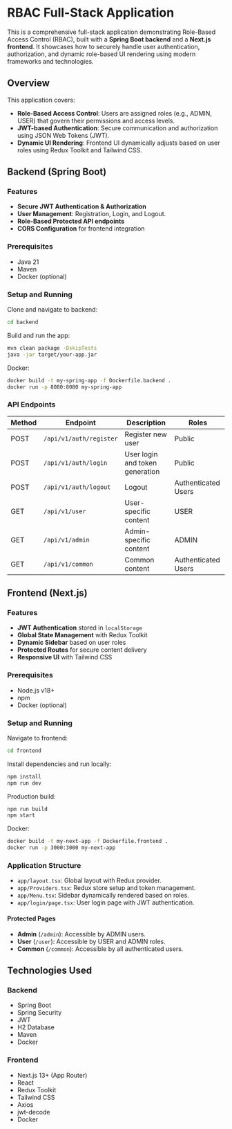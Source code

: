 # RBAC Full-Stack Application

This is a comprehensive full-stack application demonstrating Role-Based Access Control (RBAC), built with a **Spring Boot backend** and a **Next.js frontend**. It showcases how to securely handle user authentication, authorization, and dynamic role-based UI rendering using modern frameworks and technologies.

## Overview

This application covers:

- **Role-Based Access Control**: Users are assigned roles (e.g., ADMIN, USER) that govern their permissions and access levels.
- **JWT-based Authentication**: Secure communication and authorization using JSON Web Tokens (JWT).
- **Dynamic UI Rendering**: Frontend UI dynamically adjusts based on user roles using Redux Toolkit and Tailwind CSS.

## Backend (Spring Boot)

### Features

- **Secure JWT Authentication & Authorization**
- **User Management**: Registration, Login, and Logout.
- **Role-Based Protected API endpoints**
- **CORS Configuration** for frontend integration

### Prerequisites

- Java 21
- Maven
- Docker (optional)

### Setup and Running

Clone and navigate to backend:

```bash
cd backend
```

Build and run the app:

```bash
mvn clean package -DskipTests
java -jar target/your-app.jar
```

Docker:

```bash
docker build -t my-spring-app -f Dockerfile.backend .
docker run -p 8080:8080 my-spring-app
```

### API Endpoints

| Method | Endpoint | Description | Roles |
|--------|----------|-------------|-------|
| POST | `/api/v1/auth/register` | Register new user | Public |
| POST | `/api/v1/auth/login` | User login and token generation | Public |
| POST | `/api/v1/auth/logout` | Logout | Authenticated Users |
| GET | `/api/v1/user` | User-specific content | USER |
| GET | `/api/v1/admin` | Admin-specific content | ADMIN |
| GET | `/api/v1/common` | Common content | Authenticated Users |

## Frontend (Next.js)

### Features

- **JWT Authentication** stored in `localStorage`
- **Global State Management** with Redux Toolkit
- **Dynamic Sidebar** based on user roles
- **Protected Routes** for secure content delivery
- **Responsive UI** with Tailwind CSS

### Prerequisites

- Node.js v18+
- npm
- Docker (optional)

### Setup and Running

Navigate to frontend:

```bash
cd frontend
```

Install dependencies and run locally:

```bash
npm install
npm run dev
```

Production build:

```bash
npm run build
npm start
```

Docker:

```bash
docker build -t my-next-app -f Dockerfile.frontend .
docker run -p 3000:3000 my-next-app
```

### Application Structure

- `app/layout.tsx`: Global layout with Redux provider.
- `app/Providers.tsx`: Redux store setup and token management.
- `app/Menu.tsx`: Sidebar dynamically rendered based on roles.
- `app/login/page.tsx`: User login page with JWT authentication.

#### Protected Pages

- **Admin** (`/admin`): Accessible by ADMIN users.
- **User** (`/user`): Accessible by USER and ADMIN roles.
- **Common** (`/common`): Accessible by all authenticated users.

## Technologies Used

### Backend
- Spring Boot
- Spring Security
- JWT
- H2 Database
- Maven
- Docker

### Frontend
- Next.js 13+ (App Router)
- React
- Redux Toolkit
- Tailwind CSS
- Axios
- jwt-decode
- Docker
